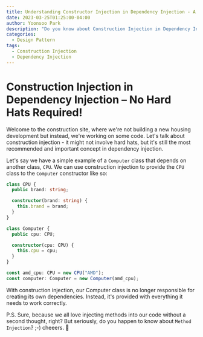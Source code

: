 ```yaml
---
title: Understanding Constructor Injection in Dependency Injection - A Comprehensive Guide
date: 2023-03-25T01:25:00-04:00
author: Yoonsoo Park
description: "Do you know about Construction Injection in Dependency Injection?"
categories:
  - Design Pattern
tags:
  - Construction Injection
  - Dependency Injection
---
```


# Construction Injection in Dependency Injection – No Hard Hats Required!

Welcome to the construction site, where we're not building a new housing development but instead, we're working on some code.
Let's talk about construction injection - it might not involve hard hats, but it's still the most recommended and important concept in dependency injection.

Let's say we have a simple example of a `Computer` class that depends on another class, `CPU`. We can use construction injection to provide the `CPU` class to the `Computer` constructor like so:

```typescript
class CPU {
  public brand: string;

  constructor(brand: string) {
    this.brand = brand;
  }
}

class Computer {
  public cpu: CPU;

  constructor(cpu: CPU) {
    this.cpu = cpu;
  }
}

const amd_cpu: CPU = new CPU("AMD");
const computer: Computer = new Computer(amd_cpu);
```

With construction injection, our Computer class is no longer responsible for creating its own dependencies.
Instead, it's provided with everything it needs to work correctly.

P.S. Sure, because we all love injecting methods into our code without a second thought, right? But seriously, do you happen to know about `Method Injection`? ;-) cheeers. 🍺
